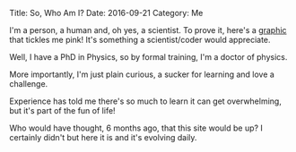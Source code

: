 Title: So, Who Am I?
Date: 2016-09-21
Category: Me


<!-- PELICAN_BEGIN_SUMMARY -->
I'm a person, a human and, oh yes, a scientist. To prove it, here's a [graphic](http://www.datasciencecentral.com/profiles/blogs/three-periodic-tables-for-data-scientists) that tickles me pink! It's something a scientist/coder would appreciate.

Well, I have a PhD in Physics, so by formal training, I'm a doctor of physics.

More importantly, I'm just plain curious, a sucker for learning and love a challenge.

Experience has told me there's so much to learn it can get overwhelming, but it's part of the fun of life!

Who would have thought, 6 months ago, that this site would be up? I certainly didn't but here it is and it's evolving daily.